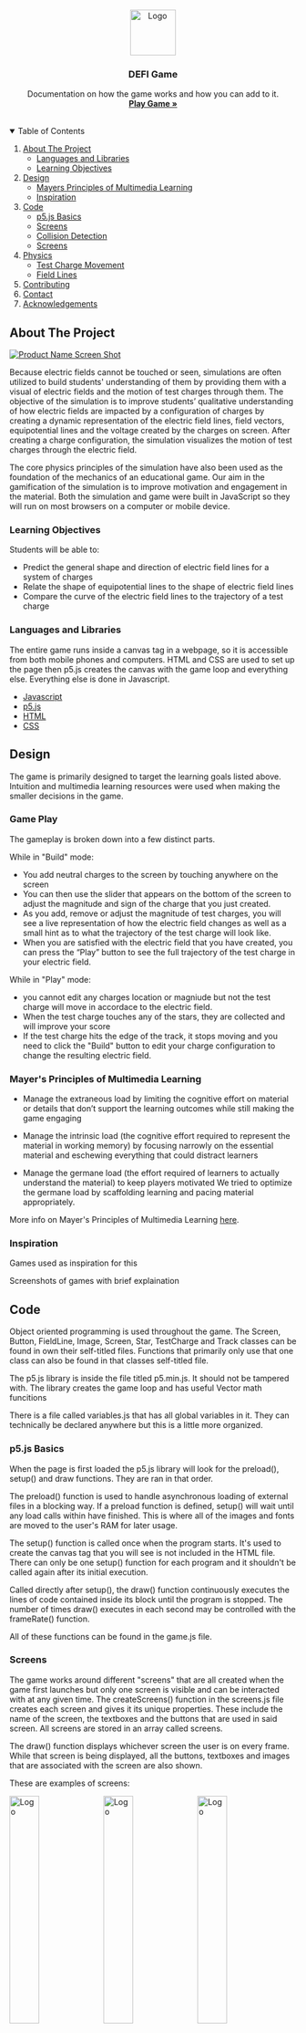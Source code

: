 <!--
*** Thanks for checking out the Best-README-Template. If you have a suggestion
*** that would make this better, please fork the repo and create a pull request
*** or simply open an issue with the tag "enhancement".
*** Thanks again! Now go create something AMAZING! :D
-->



<!-- PROJECT SHIELDS -->
<!--
*** I'm using markdown "reference style" links for readability.
*** Reference links are enclosed in brackets [ ] instead of parentheses ( ).
*** See the bottom of this document for the declaration of the reference variables
*** for contributors-url, forks-url, etc. This is an optional, concise syntax you may use.
*** https://www.markdownguide.org/basic-syntax/#reference-style-links
-->
<!-- [![Contributors][contributors-shield]][contributors-url]
[![Forks][forks-shield]][forks-url]
[![Stargazers][stars-shield]][stars-url]
[![Issues][issues-shield]][issues-url]
[![MIT License][license-shield]][license-url]
[![LinkedIn][linkedin-shield]][linkedin-url] -->



<!-- PROJECT LOGO -->
<br />
<p align="center">
  <a href="https://github.com/othneildrew/Best-README-Template">
    <img src="images/edit.png" alt="Logo" width="80" height="80">
  </a>

  <h3 align="center">DEFI Game</h3>

  <p align="center">
    Documentation on how the game works and how you can add to it.
    <br />
    <a href="https://efieldsim.ithaca.edu/site/game.html"><strong>Play Game »</strong></a>
    <br />
    <br />

  </p>
</p>



<!-- TABLE OF CONTENTS -->
<details open="open">
  <summary>Table of Contents</summary>
  <ol>
    <li>
      <a href="#about-the-project">About The Project</a>
      <ul>
        <li><a href="#Languages-and-Libraries">Languages and Libraries</a></li>
        <li><a href="#Learning-Objectives">Learning Objectives</a></li>
      </ul>
    </li>
    <li>
        <a href="#Design">Design</a>
        <ul>
            <li><a href="#Mayer's-Principles-of-Multimedia-Learning">Mayers Principles of Multimedia Learning</a></li>
            <li><a href="#Inspiration">Inspiration</a></li>
        </ul>
    </li>
    <li>
        <a href="#Code">Code</a>
        <ul>
            <li><a href="#p5.js-Basics">p5.js Basics</a></li>
            <li><a href="#Screens">Screens</a></li>
            <li><a href="#Collision-Detection">Collision Detection</a></li>
            <li><a href="#Screens">Screens</a></li>
        </ul>
    </li>
    <li>
        <a href="#Physics">Physics</a>
        <ul>
            <li><a href="#Test-Charge-Movement">Test Charge Movement</a></li>
            <li><a href="#Field-Lines">Field Lines</a></li>
        </ul>
    </li>
    <li><a href="#contributing">Contributing</a></li>
    <li><a href="#contact">Contact</a></li>
    <li><a href="#acknowledgements">Acknowledgements</a></li>
  </ol>
</details>



<!-- ABOUT THE PROJECT -->
## About The Project

[![Product Name Screen Shot][product-screenshot]](https://efieldsim.ithaca.edu/site/game.html)

Because electric fields cannot be touched or seen, simulations are often utilized to build students' understanding of them by providing them with a visual of electric fields and the motion of test charges through them. The objective of the simulation is to improve students’ qualitative understanding of how electric fields are impacted by a configuration of charges by creating a dynamic representation of the electric field lines, field vectors, equipotential lines and the voltage created by the charges on screen. After creating a charge configuration, the simulation visualizes the motion of test charges through the electric field. 

The core physics principles of the simulation have also been used as the foundation of the mechanics of an educational game. Our aim in the gamification of the simulation is to improve motivation and engagement in the material. Both the simulation and game were built in JavaScript so they will run on most browsers on a computer or mobile device. 


### Learning Objectives
Students will be able to:
* Predict the general shape and direction of electric field lines for a system of charges
* Relate the shape of equipotential lines to the shape of electric field lines
* Compare the curve of the electric field lines to the trajectory of a test charge


### Languages and Libraries

The entire game runs inside a canvas tag in a webpage, so it is accessible from both mobile phones and computers. HTML and CSS are used to set up the page then p5.js creates the canvas with the game loop and everything else. Everything else is done in Javascript. 
* [Javascript](https://www.w3schools.com/js/default.asp)
* [p5.js](https://p5js.org/)
* [HTML](https://www.w3schools.com/html/default.asp)
* [CSS](https://www.w3schools.com/css/default.asp)




## Design

The game is primarily designed to target the learning goals listed above. Intuition and multimedia learning resources were used when making the smaller decisions in the game. 

### Game Play

The gameplay is broken down into a few distinct parts.

While in "Build" mode:
* You add neutral charges to the screen by touching anywhere on the screen 
* You can then use the slider that appears on the bottom of the screen to adjust the magnitude and sign of the charge that you just created. 
* As you add, remove or adjust the magnitude of test charges, you will see a live representation of how the electric field changes as well as a small hint as to what the trajectory of the test charge will look like. 
* When you are satisfied with the electric field that you have created, you can press the “Play” button to see the full trajectory of the test charge in your electric field. 

While in "Play" mode:
* you cannot edit any charges location or magniude but not the test charge will move in accordace to the electric field. 
* When the test charge touches any of the stars, they are collected and will improve your score
* If the test charge hits the edge of the track, it stops moving and you need to click the "Build" button to edit your charge configuration to change the resulting electric field.


### Mayer's Principles of Multimedia Learning

* Manage the extraneous load by limiting the cognitive effort on material or details that don’t support the learning outcomes while still making the game engaging

* Manage the intrinsic load (the cognitive effort required to represent the material in working memory) by focusing narrowly on the essential material and eschewing everything that could distract learners

* Manage the germane load (the effort required of learners to actually understand the material) to keep players motivated
We tried to optimize the germane load by scaffolding learning and pacing material appropriately.

More info on Mayer's Principles of Multimedia Learning [here](https://ctl.wiley.com/principles-of-multimedia-learning/).

### Inspiration

Games used as inspiration for this

Screenshots of games with brief explaination 






## Code

Object oriented programming is used throughout the game. The Screen, Button, FieldLine, Image, Screen, Star, TestCharge and Track classes can be found in own their self-titled files. Functions that primarily only use that one class can also be found in that classes self-titled file. 

The p5.js library is inside the file titled p5.min.js. It should not be tampered with. The library creates the game loop and has useful Vector math funcitions

There is a file called variables.js that has all global variables in it. They can technically be declared anywhere but this is a little more organized. 



### p5.js Basics

When the page is first loaded the p5.js library will look for the preload(), setup() and draw functions. They are ran in that order. 

The preload() function is used to handle asynchronous loading of external files in a blocking way. If a preload function is defined, setup() will wait until any load calls within have finished. This is where all of the images and fonts are moved to the user's RAM for later usage. 

The setup() function is called once when the program starts. It's used to create the canvas tag that you will see is not included in the HTML file. There can only be one setup() function for each program and it shouldn't be called again after its initial execution.

Called directly after setup(), the draw() function continuously executes the lines of code contained inside its block until the program is stopped. The number of times draw() executes in each second may be controlled with the frameRate() function.

All of these functions can be found in the game.js file. 

### Screens
The game works around different "screens" that are all created when the game first launches but only one screen is visible and can be interacted with at any given time. The createScreens() function in the screens.js file creates each screen and gives it its unique properties. These include the name of the screen, the textboxes and the buttons that are used in said screen. All screens are stored in an array called screens. 

The draw() function displays whichever screen the user is on every frame. While that screen is being displayed, all the buttons, textboxes and images that are associated with the screen are also shown. 

These are examples of screens:

<img src="images/screen2.png" alt="Logo" width="32%" >
<img src="images/screen1.png" alt="Logo" width="32%">
<img src="images/screen3.png" alt="Logo" width="32%">

This is how a screen is created. 
   ```sh
   new Screen({
            name: "",       // Will not be seen by tthe user. Only used for navigaiton - STRING
            title: "",      // This will be displayed on the screen - STRING
            titlePosition: createVector(0, 0),      // x-y vector position of title
            titleFontSize: 24,          // title font size - INT
            visibility: "",             // visibiliy of screen. Only visible when user is on the screen - STRING
            backgroundColor: "",        //  Background color - STRING 
            buttons: [],                // Create button objects for every button that will appear - ARRAY of objects
            textBoxes: [],              // create textbox objects fot every textbox that will appear - ARRAY of objects
            })
   ```


### Buttons
Each Screen has reassigned buttons. Buttons will visually showup on the screen and will do whatever funtion is assigned to them when they are clicked. They know they are clicked because of collision detection based on the buttons shape and size. 

The clicked() function inside the Button class in the button.js file tells the game what to do when the button is clicked. For now, there is a giant if statement that checks which button was clicked and runs he functions needed.

This is how a Button is created. 
   ```sh
   new Button({
       x: 662,              // x position - INT
       y: 75,               // y position - INT
       width: 100,          // width - INT
       height: 40,          // height - INT
       title: "" ,          // text shown on button - STRING
       onClick: "",         // function ran when button is clicked - STRING
       shape: "",           // shape used for collision detection - STRING
       bgColor: "",         // background color - STRING
       fontColor: "",       // font color - STRING
       fontSize: 24,        // font size - INT
       font: spaceFont      // font of text displayed - Font decared in preload()
       })
   ```


### Charges


This is how a Button is created. 
   ```sh
class Charge
    {
    constructor(x, y, charge)
    {
        this.x = x;
        this.y = y;
        this.position = createVector(x,y);
        this.charge = charge || 0;
        this.selected = true;
        this.dragging = false;
    }

    display()
    {
        let charge = this;
        
    
        push();
        strokeWeight(2);
        if (charge.selected)
        {
            stroke(255);
            charge.charge = slider.value();
        }
        else
        {
            noStroke();
        }

        if (charge.charge > 0){ fill(chargeColor.positive); }
        else if (charge.charge == 0){ fill(chargeColor.neutral); }
        else { fill(chargeColor.negative); }
        ellipse(charge.x, charge.y, chargeDiameter, chargeDiameter);

        textSize(16);
        if (charge.charge > 0){ fill(textColor.positive); }
        else if (charge.charge == 0){ fill(textColor.neutral); }
        else { fill(textColor.negative); }
        noStroke();
        if (charge.charge > 0)
        {
            text(`+${charge.charge}`, charge.x, charge.y + 7);
        }
        else
        {
            text(charge.charge, charge.x, charge.y + 7);
        }
        pop();
    }
    
    }
   ```

### Collision Detection

There are a few different methods of collision deection throuout the game. The first kind works only with circles and squares and the second type works with all shapes. The key difference between the two types of collisions is that the first kind will return true whenever a point is inside another shape and the second type of collision will only return true when a point collides with the edge of a shape. 

This is how the first kind of collision detection is used for something like button collisions. This can be seen in the mouseEvents.js file inside the mouseClicked() function.
```sh
if (button.shape == "Circle") 
{
    let distance = mousePosition.dist(button.position);     // vector.dist(vector) gets the distance between two vectors 
    if (distance < button.width / 2)                        // if that distance is less than the radius of the circle
    {                                                       // the user clicked inside the circle
        button.clicked();
        buttonClicked = true;
    }
}
else
{
    if (mousePosition.x > button.x &&                       // if the button is a rectangle, the mouse position is 
        mousePosition.y > button.y &&                       // compared to the edges of the rectangle to see if it lies
        mousePosition.x < button.x + button.width &&        // bewtween the shapes bounds
        mousePosition.y < button.y + button.height)
    {
        button.clicked();
        buttonClicked = true;
    }
}
```

The second type of collision detection is used to see if a test charge has collided with the walls of a track or not. The tracks collision bot is made up of points around the perimiter of the track. The points are listed in a connect-the-dots style order. The points are then connected and turned into "sides" of a shape. All of the sides are straight lines. The testcharge is treated as a decagon eventhough it appears as a circle on the screen. This is to check the collisions between the straight lines that make up the decagon and the straight lines that make up the perimiter of a shape. 

The code below will check if two straight lines intersect at any point. 
```sh
function collide(p1, p2)        // p1 and p2 are two different shapes
{
  for(let i in p1.n)            // p1.n and p2.n are the lines that make up the edges of each shape
  {
        for(let j in p2.n)          // they are in a nested loop to check each lines disance from all the other lines
        {
            let t = intersect(p1.n[i],p2.n[j]);         // this function can be seen below and will check if the two lines
            if(t === 'collinear') {continue;}           // intersect or not
            if(t[0] <= 1 && t[0] >= 0 && t[1] <= 1 && t[1] >= 0) 
            {
                return true;        // this happens if they are not colinear
            }
        }
  }
  return false;                 // this happens if they are colinear
}

function intersect(s1,s2)       // s1 and s2 are two different lines. They are each made up of two sets of points 
{                               // to mark the begining and end of each line. 
    if(((s2[1].x - s2[0].x)*(s1[0].y - s1[1].y) - (s1[0].x - s1[1].x)*(s2[1].y - s2[0].y)) === 0) 
    {
        return 'collinear';         // if they are collinear, they are intersecting. 
    }
    let tA =  ((s2[0].y - s2[1].y) * (s1[0].x - s2[0].x) + (s2[1].x - s2[0].x) * (s1[0].y - s2[0].y))/
              ((s2[1].x - s2[0].x) * (s1[0].y - s1[1].y) - (s1[0].x - s1[1].x) * (s2[1].y - s2[0].y)),
        tB =  ((s1[0].y - s1[1].y) * (s1[0].x - s2[0].x) + (s1[1].x - s1[0].x) * (s1[0].y - s2[0].y))/
              ((s2[1].x - s2[0].x) * (s1[0].y - s1[1].y) - (s1[0].x - s1[1].x) * (s2[1].y - s2[0].y));
    return [tA, tB];
}
```


## Physics

Physics concepts are used to run the game. 

### Test Charge Movement
There is a netForceAtPoint() function in game.js that is given an x-y position vector as an input and outputs an x-y magnitude vector. It does this using coulomb's Law and trig. 

   ```sh
   function netForceAtPoint(position) // the position comes in in a createVector(x,y) format
{
    let finalVector = createVector(0,0);        // starts with a 0 vector
    
    charges.forEach(charge =>       // calculates force from each charge and adds them to the finalVector variable
    {
        let chargePosition = createVector(charge.x, charge.y);      //position of charge object

        //F = KQ / (r^2)                                    // k is a constant that is used to fine tune the size of the force vector
        let kq = charge.charge * k;                         // q is the magnitude and sign of the charges charge
        let r = p5.Vector.dist(position, chargePosition);   // gets the distance from the charge to the point in pixels
        if (r < 10)
        {                                                   // this prevents the radius from being too small
            r = 10;                                         // and keeps the net force capped at a resonable size. 
        }                                                   // also prevents dividing by zero    
        let rSquared = Math.pow(r,2);

        //F = KQ / (r^2)                                    // coulombs law
        let force = kq / rSquared;                          // magnitude of force

        let theta = chargePosition.sub(position).heading();     // angle from point to charge
        let forceX = force * cos(theta);
        let forceY = force * sin(theta);

        let forceVector = createVector(forceX, forceY).mult(-1);    // force from the one charge
        
        finalVector.add(forceVector);                               // adds the one force to the net force
    });

    return finalVector;         // returns net force in a vector format
}
   ```

This function is used to move test charges by calculating the net force on the charge every frame and using newton's method to translate the net force to an acceleration to a velocity to an x-y position on the screen. 


### Field Lines
The netForceAtPoint() function seen above is also used to draw field lines by creating a starting point inside a charge and converting the net force at that point into a unit vector of length 5 pixels. Recursion is then used to keep adding a new force unit vector to the tip of the previous one until one end of the vector has collided with a charge.  

The getFieldLinePoints() function in fieldLines.js has 3 inputs. The first input is an x position and the second input is a y position. The third input is the position of the charge in the charges array that the field line will come out of. When the field line either hits a charge with a different index in the charges array or is very far from it's original starting point, then field line is finished. The function will return an array of points that can be connected together in order to make a field line. 

The createFieldLines() funcion will create all of the field lines necessary for the configuration of charges on screen. 




<!-- CONTRIBUTING -->
## Contributing

1. Fork the Project
2. Create your Feature Branch 
3. Commit your Changes
4. Push to the Branch 
5. Open a Pull Request





<!-- CONTACT -->
## Contact

Dr. Colleen Countryman - [Assistant Professor](https://faculty.ithaca.edu/ccountryman/) - ccountryman@ithaca.edu
<!-- Dr. John Barr - [@your_twitter](https://twitter.com/your_username) - tmburu@example.com -->

<!-- Your Name - [@your_twitter](https://twitter.com/your_username) - tmburu@example.com
Your Name - [@your_twitter](https://twitter.com/your_username) - tmburu@example.com
Your Name - [@your_twitter](https://twitter.com/your_username) - tmburu@example.com
Your Name - [@your_twitter](https://twitter.com/your_username) - tmburu@example.com -->

<!-- Sean Blackford
Amber Elliott
Ted Mburu
Eli Robinson
Mark Volkov -->


Project Link: [https://github.com/tedkmburu/DEFI-Game](https://github.com/tedkmburu/DEFI-Game)



<!-- ACKNOWLEDGEMENTS -->
## Acknowledgements

* Dr. Colleen Countryman
* Dr. John Barr

<br>
* Sean Blackford
* Amber Elliott
* Ted Mburu
* Eli Robinson
* Mark Volkov
* Yemi Afobali
* Liana Rodelli

Ithaca College Physics & Astronomy Department
Ithaca College IT
P5.js (p5js.org)
Daniel Shiffman (The Coding Train)





<!-- MARKDOWN LINKS & IMAGES -->
<!-- https://www.markdownguide.org/basic-syntax/#reference-style-links -->
[contributors-shield]: https://img.shields.io/github/contributors/othneildrew/Best-README-Template.svg?style=for-the-badge
[contributors-url]: https://github.com/othneildrew/Best-README-Template/graphs/contributors
[forks-shield]: https://img.shields.io/github/forks/othneildrew/Best-README-Template.svg?style=for-the-badge
[forks-url]: https://github.com/othneildrew/Best-README-Template/network/members
[stars-shield]: https://img.shields.io/github/stars/othneildrew/Best-README-Template.svg?style=for-the-badge
[stars-url]: https://github.com/othneildrew/Best-README-Template/stargazers
[issues-shield]: https://img.shields.io/github/issues/othneildrew/Best-README-Template.svg?style=for-the-badge
[issues-url]: https://github.com/othneildrew/Best-README-Template/issues
[license-shield]: https://img.shields.io/github/license/othneildrew/Best-README-Template.svg?style=for-the-badge
[license-url]: https://github.com/othneildrew/Best-README-Template/blob/master/LICENSE.txt
[linkedin-shield]: https://img.shields.io/badge/-LinkedIn-black.svg?style=for-the-badge&logo=linkedin&colorB=555
[linkedin-url]: https://linkedin.com/in/othneildrew
[product-screenshot]: images/screenshot.png